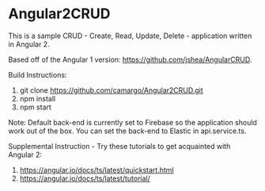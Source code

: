 # Angular2CRUD

This is a sample CRUD - Create, Read, Update, Delete - application written in Angular 2. 

Based off of the Angular 1 version: https://github.com/jshea/AngularCRUD.

Build Instructions:

1. git clone https://github.com/camargo/Angular2CRUD.git
2. npm install
3. npm start

Note: Default back-end is currently set to Firebase so the application should work out of the box. You can set the back-end to Elastic in api.service.ts.

Supplemental Instruction - Try these tutorials to get acquainted with Angular 2:

1. https://angular.io/docs/ts/latest/quickstart.html
2. https://angular.io/docs/ts/latest/tutorial/
